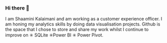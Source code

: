 ### Hi there 👋

I am Shaamini Kalaimani and am working as a customer experience officer. I am honing my analytics skills by doing data visualisation projects. Github is the space that I chose to store and share my work whilst I continue to improve on ✳️ SQLite ✳️Power BI ✳️ Power Pivot.


